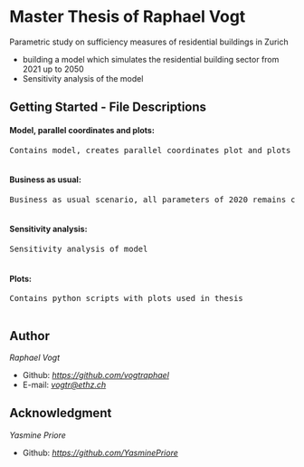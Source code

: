 # Master Thesis of Raphael Vogt
Parametric study on sufficiency measures of residential buildings in Zurich

* building a model which simulates the residential building sector from 2021 up to 2050
* Sensitivity analysis of the model


## Getting Started - File Descriptions 


#### Model, parallel coordinates and plots: 
<pre>Contains model, creates parallel coordinates plot and plots for different scenarios
 </pre> 
 
#### Business as usual: 
<pre>Business as usual scenario, all parameters of 2020 remains constant until 2050
 </pre> 
 
#### Sensitivity analysis:  
<pre>Sensitivity analysis of model 
 </pre> 
 
#### Plots: 
<pre>Contains python scripts with plots used in thesis
 </pre> 
 

## Author

*Raphael Vogt*
* Github: *https://github.com/vogtraphael*
* E-mail:  *vogtr@ethz.ch*


## Acknowledgment

*Yasmine Priore*
* Github: *https://github.com/YasminePriore*